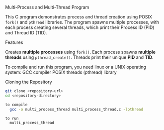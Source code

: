 Multi-Process and Multi-Thread Program

This C program demonstrates process and thread creation using POSIX `fork()` and `pthread` libraries. The program spawns multiple processes, with each process creating several threads, which print their Process ID (PID) and Thread ID (TID).

 Features

Creates **multiple processes** using `fork()`.
Each process spawns **multiple threads** using `pthread_create()`.
Threads print their unique **PID** and **TID**.


To compile and run this program, you need linux or a UNIX operating system:
GCC compiler
POSIX threads (pthread) library

 Cloning the Repository

```bash
git clone <repository-url>
cd <repository-directory>

to compile
  gcc -o multi_process_thread multi_process_thread.c -lpthread

to run
  multi_process_thread
